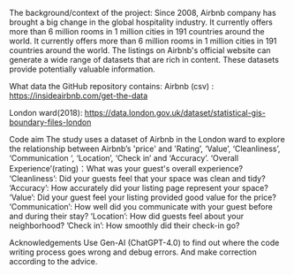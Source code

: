 The background/context of the project:
Since 2008, Airbnb company has brought a big change in the global hospitality industry. It currently offers more than 6 million rooms in 1 million cities in 191 countries around the world. It currently offers more than 6 million rooms in 1 million cities in 191 countries around the world. The listings on Airbnb's official website can generate a wide range of datasets that are rich in content. These datasets provide potentially valuable information. 

What data the GitHub repository contains:
Airbnb (csv) :  
https://insideairbnb.com/get-the-data

London ward(2018): 
https://data.london.gov.uk/dataset/statistical-gis-boundary-files-london 

Code aim
The study uses a dataset of Airbnb in the London ward to explore the relationship between Airbnb’s 'price' and 'Rating’, ‘Value’, ‘Cleanliness’, ‘Communication ‘, ‘Location’, ‘Check in’ and ‘Accuracy’. 
‘Overall Experience’(rating)：What was your guest's overall experience? ‘Cleanliness’: Did your guests feel that your space was clean and tidy? ‘Accuracy’:  How accurately did your listing page represent your space? ‘Value’: Did your guest feel your listing provided good value for the price? ‘Communication’: How well did you communicate with your guest before and during their stay? ‘Location’: How did guests feel about your neighborhood? ’Check in’: How smoothly did their check-in go?

Acknowledgements
Use Gen-AI (ChatGPT-4.0) to find out where the code writing process goes wrong and debug errors. And make correction according to the advice.
